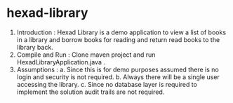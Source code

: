 # hexad-library

1. Introduction : 
      Hexad Library is a demo application to view a list of books in a library and borrow books for reading and return read books to the library back.
2. Compile and Run : Clone maven project and run HexadLibraryApplication.java .
3. Assumptions :
      a. Since this is for demo purposes assumed there is no login and security  is not required.
      b. Always there will be a single user accessing the library.
      c. Since no database layer is required to implement the solution audit trails are not required.
      

